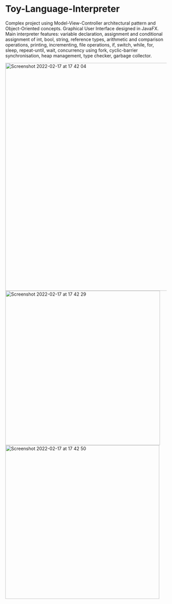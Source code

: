 # Toy-Language-Interpreter
Complex project using Model-View-Controller architectural pattern and Object-Oriented concepts. Graphical User Interface designed in JavaFX. Main interpreter features: variable declaration, assignment and conditional assignment of int, bool, string, reference types, arithmetic and comparison operations, printing, incrementing, file operations, if, switch, while, for, sleep, repeat-until, wait, concurrency using fork, cyclic-barrier synchronisation, heap management, type checker, garbage collector.


<img width="713" alt="Screenshot 2022-02-17 at 17 42 04" src="https://user-images.githubusercontent.com/99746651/154516782-83d7f20d-ce4f-407f-8836-332098d9a480.png">

<img width="483" alt="Screenshot 2022-02-17 at 17 42 29" src="https://user-images.githubusercontent.com/99746651/154516844-32a32656-0364-4eec-b751-36ab7bf72f9a.png">

<img width="481" alt="Screenshot 2022-02-17 at 17 42 50" src="https://user-images.githubusercontent.com/99746651/154516913-e559d789-f01f-4a4b-892d-8885affbd865.png">
